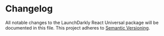 # Changelog

All notable changes to the LaunchDarkly React Universal package will be documented in this file. This project adheres to [Semantic Versioning](https://semver.org).
